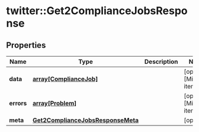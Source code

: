 # twitter::Get2ComplianceJobsResponse


## Properties
Name | Type | Description | Notes
------------ | ------------- | ------------- | -------------
**data** | [**array[ComplianceJob]**](ComplianceJob.md) |  | [optional] [Min. items: 1] 
**errors** | [**array[Problem]**](Problem.md) |  | [optional] [Min. items: 1] 
**meta** | [**Get2ComplianceJobsResponseMeta**](Get2ComplianceJobsResponse_meta.md) |  | [optional] 


